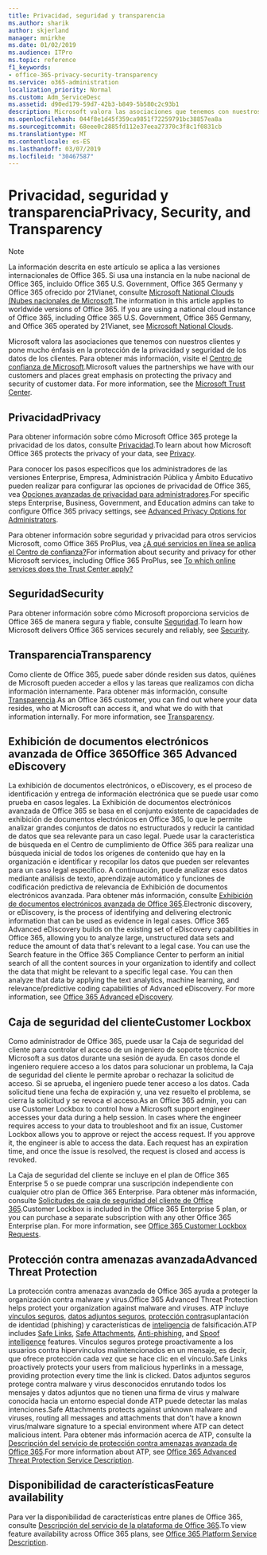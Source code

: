 ```yaml
---
title: Privacidad, seguridad y transparencia
ms.author: sharik
author: skjerland
manager: mnirkhe
ms.date: 01/02/2019
ms.audience: ITPro
ms.topic: reference
f1_keywords:
- office-365-privacy-security-transparency
ms.service: o365-administration
localization_priority: Normal
ms.custom: Adm_ServiceDesc
ms.assetid: d90ed179-59d7-42b3-b849-5b580c2c93b1
description: Microsoft valora las asociaciones que tenemos con nuestros clientes y pone mucho énfasis en la protección de la privacidad y seguridad de los datos de los clientes. Para obtener más información, visite el Centro de confianza de Microsoft.
ms.openlocfilehash: 044f8e1d45f359ca9851f72259791bc38857ea8a
ms.sourcegitcommit: 68eee0c2885fd112e37eea27370c3f8c1f0831cb
ms.translationtype: MT
ms.contentlocale: es-ES
ms.lasthandoff: 03/07/2019
ms.locfileid: "30467587"
---
```

# <a name="privacy-security-and-transparency"></a><span data-ttu-id="f41fe-104">Privacidad, seguridad y transparencia</span><span class="sxs-lookup"><span data-stu-id="f41fe-104">Privacy, Security, and Transparency</span></span>

> [!NOTE]
> <span data-ttu-id="f41fe-p102">La información descrita en este artículo se aplica a las versiones internacionales de Office 365. Si usa una instancia en la nube nacional de Office 365, incluido Office 365 U.S. Government, Office 365 Germany y Office 365 ofrecido por 21Vianet, consulte [Microsoft National Clouds (Nubes nacionales de Microsoft](https://go.microsoft.com/fwlink/?linkid=841582).</span><span class="sxs-lookup"><span data-stu-id="f41fe-p102">The information in this article applies to worldwide versions of Office 365. If you are using a national cloud instance of Office 365, including Office 365 U.S. Government, Office 365 Germany, and Office 365 operated by 21Vianet, see [Microsoft National Clouds](https://go.microsoft.com/fwlink/?linkid=841582).</span></span> 
  
<span data-ttu-id="f41fe-p103">Microsoft valora las asociaciones que tenemos con nuestros clientes y pone mucho énfasis en la protección de la privacidad y seguridad de los datos de los clientes. Para obtener más información, visite el [Centro de confianza de Microsoft](http://go.microsoft.com/fwlink/?LinkID=717951&amp;clcid=0x409).</span><span class="sxs-lookup"><span data-stu-id="f41fe-p103">Microsoft values the partnerships we have with our customers and places great emphasis on protecting the privacy and security of customer data. For more information, see the [Microsoft Trust Center](http://go.microsoft.com/fwlink/?LinkID=717951&amp;clcid=0x409).</span></span>
  
## <a name="privacy"></a><span data-ttu-id="f41fe-109">Privacidad</span><span class="sxs-lookup"><span data-stu-id="f41fe-109">Privacy</span></span>

<span data-ttu-id="f41fe-110">Para obtener información sobre cómo Microsoft Office 365 protege la privacidad de los datos, consulte [Privacidad](http://go.microsoft.com/fwlink/?LinkID=717953&amp;clcid=0x409).</span><span class="sxs-lookup"><span data-stu-id="f41fe-110">To learn about how Microsoft Office 365 protects the privacy of your data, see [Privacy](http://go.microsoft.com/fwlink/?LinkID=717953&amp;clcid=0x409).</span></span> 
  
<span data-ttu-id="f41fe-111">Para conocer los pasos específicos que los administradores de las versiones Enterprise, Empresa, Administración Pública y Ámbito Educativo pueden realizar para configurar las opciones de privacidad de Office 365, vea [Opciones avanzadas de privacidad para administradores](https://go.microsoft.com/fwlink/p/?LinkID=285202).</span><span class="sxs-lookup"><span data-stu-id="f41fe-111">For specific steps Enterprise, Business, Government, and Education admins can take to configure Office 365 privacy settings, see [Advanced Privacy Options for Administrators](https://go.microsoft.com/fwlink/p/?LinkID=285202).</span></span>
  
<span data-ttu-id="f41fe-112">Para obtener información sobre seguridad y privacidad para otros servicios Microsoft, como Office 365 ProPlus, vea [¿A qué servicios en línea se aplica el Centro de confianza?](https://go.microsoft.com/fwlink/p/?LinkID=281962)</span><span class="sxs-lookup"><span data-stu-id="f41fe-112">For information about security and privacy for other Microsoft services, including Office 365 ProPlus, see [To which online services does the Trust Center apply?](https://go.microsoft.com/fwlink/p/?LinkID=281962)</span></span>
  
## <a name="security"></a><span data-ttu-id="f41fe-113">Seguridad</span><span class="sxs-lookup"><span data-stu-id="f41fe-113">Security</span></span>

<span data-ttu-id="f41fe-114">Para obtener información sobre cómo Microsoft proporciona servicios de Office 365 de manera segura y fiable, consulte [Seguridad](http://go.microsoft.com/fwlink/?LinkID=717954&amp;clcid=0x409).</span><span class="sxs-lookup"><span data-stu-id="f41fe-114">To learn how Microsoft delivers Office 365 services securely and reliably, see [Security](http://go.microsoft.com/fwlink/?LinkID=717954&amp;clcid=0x409).</span></span>
  
## <a name="transparency"></a><span data-ttu-id="f41fe-115">Transparencia</span><span class="sxs-lookup"><span data-stu-id="f41fe-115">Transparency</span></span>

<span data-ttu-id="f41fe-p104">Como cliente de Office 365, puede saber dónde residen sus datos, quiénes de Microsoft pueden acceder a ellos y las tareas que realizamos con dicha información internamente. Para obtener más información, consulte [Transparencia](http://go.microsoft.com/fwlink/?LinkID=717955&amp;clcid=0x409).</span><span class="sxs-lookup"><span data-stu-id="f41fe-p104">As an Office 365 customer, you can find out where your data resides, who at Microsoft can access it, and what we do with that information internally. For more information, see [Transparency](http://go.microsoft.com/fwlink/?LinkID=717955&amp;clcid=0x409).</span></span>
  
## <a name="office-365-advanced-ediscovery"></a><span data-ttu-id="f41fe-118">Exhibición de documentos electrónicos avanzada de Office 365</span><span class="sxs-lookup"><span data-stu-id="f41fe-118">Office 365 Advanced eDiscovery</span></span>

<span data-ttu-id="f41fe-p105">La exhibición de documentos electrónicos, o eDiscovery, es el proceso de identificación y entrega de información electrónica que se puede usar como prueba en casos legales. La Exhibición de documentos electrónicos avanzada de Office 365 se basa en el conjunto existente de capacidades de exhibición de documentos electrónicos en Office 365, lo que le permite analizar grandes conjuntos de datos no estructurados y reducir la cantidad de datos que sea relevante para un caso legal. Puede usar la característica de búsqueda en el Centro de cumplimiento de Office 365 para realizar una búsqueda inicial de todos los orígenes de contenido que hay en la organización e identificar y recopilar los datos que pueden ser relevantes para un caso legal específico. A continuación, puede analizar esos datos mediante análisis de texto, aprendizaje automático y funciones de codificación predictiva de relevancia de Exhibición de documentos electrónicos avanzada. Para obtener más información, consulte [Exhibición de documentos electrónicos avanzada de Office 365](http://go.microsoft.com/fwlink/?LinkID=717971&amp;clcid=0x409).</span><span class="sxs-lookup"><span data-stu-id="f41fe-p105">Electronic discovery, or eDiscovery, is the process of identifying and delivering electronic information that can be used as evidence in legal cases. Office 365 Advanced eDiscovery builds on the existing set of eDiscovery capabilities in Office 365, allowing you to analyze large, unstructured data sets and reduce the amount of data that's relevant to a legal case. You can use the Search feature in the Office 365 Compliance Center to perform an initial search of all the content sources in your organization to identify and collect the data that might be relevant to a specific legal case. You can then analyze that data by applying the text analytics, machine learning, and relevance/predictive coding capabilities of Advanced eDiscovery. For more information, see [Office 365 Advanced eDiscovery](http://go.microsoft.com/fwlink/?LinkID=717971&amp;clcid=0x409).</span></span>
  
## <a name="customer-lockbox"></a><span data-ttu-id="f41fe-124">Caja de seguridad del cliente</span><span class="sxs-lookup"><span data-stu-id="f41fe-124">Customer Lockbox</span></span>

<span data-ttu-id="f41fe-p106">Como administrador de Office 365, puede usar la Caja de seguridad del cliente para controlar el acceso de un ingeniero de soporte técnico de Microsoft a sus datos durante una sesión de ayuda. En casos donde el ingeniero requiere acceso a los datos para solucionar un problema, la Caja de seguridad del cliente le permite aprobar o rechazar la solicitud de acceso. Si se aprueba, el ingeniero puede tener acceso a los datos. Cada solicitud tiene una fecha de expiración y, una vez resuelto el problema, se cierra la solicitud y se revoca el acceso.</span><span class="sxs-lookup"><span data-stu-id="f41fe-p106">As an Office 365 admin, you can use Customer Lockbox to control how a Microsoft support engineer accesses your data during a help session. In cases where the engineer requires access to your data to troubleshoot and fix an issue, Customer Lockbox allows you to approve or reject the access request. If you approve it, the engineer is able to access the data. Each request has an expiration time, and once the issue is resolved, the request is closed and access is revoked.</span></span>
  
<span data-ttu-id="f41fe-p107">La Caja de seguridad del cliente se incluye en el plan de Office 365 Enterprise 5 o se puede comprar una suscripción independiente con cualquier otro plan de Office 365 Enterprise. Para obtener más información, consulte [Solicitudes de caja de seguridad del cliente de Office 365](http://go.microsoft.com/fwlink/?LinkID=717969&amp;clcid=0x409).</span><span class="sxs-lookup"><span data-stu-id="f41fe-p107">Customer Lockbox is included in the Office 365 Enterprise 5 plan, or you can purchase a separate subscription with any other Office 365 Enterprise plan. For more information, see [Office 365 Customer Lockbox Requests](http://go.microsoft.com/fwlink/?LinkID=717969&amp;clcid=0x409).</span></span>
  
## <a name="advanced-threat-protection"></a><span data-ttu-id="f41fe-131">Protección contra amenazas avanzada</span><span class="sxs-lookup"><span data-stu-id="f41fe-131">Advanced Threat Protection</span></span>

<span data-ttu-id="f41fe-132">La protección contra amenazas avanzada de Office 365 ayuda a proteger la organización contra malware y virus.</span><span class="sxs-lookup"><span data-stu-id="f41fe-132">Office 365 Advanced Threat Protection helps protect your organization against malware and viruses.</span></span> <span data-ttu-id="f41fe-133">ATP incluye [vínculos seguros](https://docs.microsoft.com/office365/securitycompliance/atp-safe-links), [datos adjuntos seguros](https://docs.microsoft.com/office365/securitycompliance/atp-safe-attachments), [protección contra](https://docs.microsoft.com/office365/securitycompliance/atp-anti-phishing)suplantación de identidad (phishing) y características de [inteligencia](https://docs.microsoft.com/office365/securitycompliance/learn-about-spoof-intelligence) de falsificación.</span><span class="sxs-lookup"><span data-stu-id="f41fe-133">ATP includes [Safe Links](https://docs.microsoft.com/office365/securitycompliance/atp-safe-links), [Safe Attachments](https://docs.microsoft.com/office365/securitycompliance/atp-safe-attachments), [Anti-phishing](https://docs.microsoft.com/office365/securitycompliance/atp-anti-phishing), and [Spoof intelligence](https://docs.microsoft.com/office365/securitycompliance/learn-about-spoof-intelligence) features.</span></span> <span data-ttu-id="f41fe-134">Vínculos seguros protege proactivamente a los usuarios contra hipervínculos malintencionados en un mensaje, es decir, que ofrece protección cada vez que se hace clic en el vínculo.</span><span class="sxs-lookup"><span data-stu-id="f41fe-134">Safe Links proactively protects your users from malicious hyperlinks in a message, providing protection every time the link is clicked.</span></span> <span data-ttu-id="f41fe-135">Datos adjuntos seguros protege contra malware y virus desconocidos enrutando todos los mensajes y datos adjuntos que no tienen una firma de virus y malware conocida hacia un entorno especial donde ATP puede detectar las malas intenciones.</span><span class="sxs-lookup"><span data-stu-id="f41fe-135">Safe Attachments protects against unknown malware and viruses, routing all messages and attachments that don't have a known virus/malware signature to a special environment where ATP can detect malicious intent.</span></span> <span data-ttu-id="f41fe-136">Para obtener más información acerca de ATP, consulte la [Descripción del servicio de protección contra amenazas avanzada de Office 365](../office-365-advanced-threat-protection-service-description.md).</span><span class="sxs-lookup"><span data-stu-id="f41fe-136">For more information about ATP, see [Office 365 Advanced Threat Protection Service Description](../office-365-advanced-threat-protection-service-description.md).</span></span>
  
## <a name="feature-availability"></a><span data-ttu-id="f41fe-137">Disponibilidad de características</span><span class="sxs-lookup"><span data-stu-id="f41fe-137">Feature availability</span></span>

<span data-ttu-id="f41fe-138">Para ver la disponibilidad de características entre planes de Office 365, consulte [Descripción del servicio de la plataforma de Office 365](https://technet.microsoft.com/en-us/library/office-365-platform-service-description.aspx).</span><span class="sxs-lookup"><span data-stu-id="f41fe-138">To view feature availability across Office 365 plans, see [Office 365 Platform Service Description](https://technet.microsoft.com/en-us/library/office-365-platform-service-description.aspx).</span></span>
  

